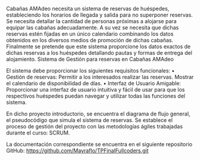 Cabañas AMAdeo necesita un sistema de reservas de huéspedes, estableciendo los horarios de llegada y salida para no superponer reservas. Se necesita detallar la cantidad de personas próximas a alojarse para equipar las cabañas adecuadamente. A su vez se necesita que dichas reservas estén fijadas en un único calendario combinando los datos obtenidos en los diversos medios de promoción de dichas cabañas. 
Finalmente se pretende que este sistema proporcione los datos exactos de dichas reservas a los huéspedes detallando pautas y formas de entrega del alojamiento. 
Sistema de Gestión para reservas en Cabañas AMAdeo

El sistema debe proporcionar los siguientes requisitos funcionales:
•	Gestión de reservas:
Permitir a los interesados realizar las reservas.
Mostrar el calendario de disponibilidad de días.
•	Interfaz de Usuario Amigable:
Proporcionar una interfaz de usuario intuitiva y fácil de usar para que los respectivos huéspedes puedan navegar y utilizar todas las funciones del sistema.

En dicho proyecto introductorio, se encuentra el diagrama de flujo general, el pseudocódigo que simula el sistema de reservas. Se establece el proceso de gestión del proyecto con las metodologías ágiles trabajadas durante el curso: SCRUM.

La documentación correspondiente se encuentra en el siguiente repositorio GitHub:
https://github.com/Mayraflo/TPFinalFullcoders.git 
